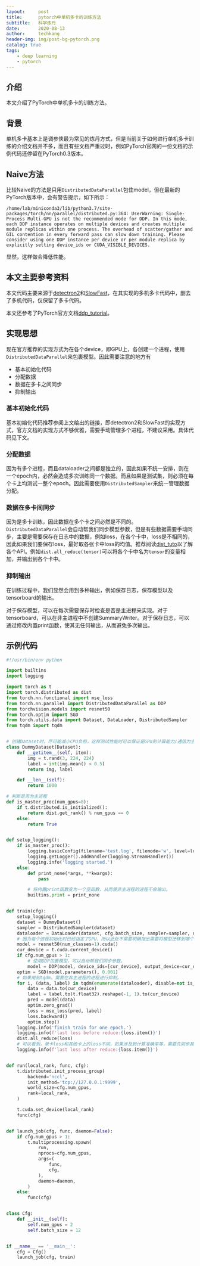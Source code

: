 ```yaml
---
layout:     post  
title:      pytorch中单机多卡的训练方法  
subtitle:   科学炼丹  
date:       2020-08-13  
author:     techkang  
header-img: img/post-bg-pytorch.png  
catalog: true  
tags:  
    - deep learning 
    - pytorch 
---  
```


## 介绍

本文介绍了PyTorch中单机多卡的训练方法。

## 背景

单机多卡基本上是调参侠最为常见的炼丹方式，但是当前关于如何进行单机多卡训练的介绍文档并不多，而且有些文档严重过时，例如PyTorch官网的一份文档的示例代码还停留在PyTorch0.3版本。

## Naive方法

比较Naive的方法是只用`DistributedDataParallel`包住model，但在最新的PyTorch版本中，会有警告提示，如下所示：

```
/home/lab/miniconda3/lib/python3.7/site-packages/torch/nn/parallel/distributed.py:364: UserWarning: Single-Process Multi-GPU is not the recommended mode for DDP. In this mode, each DDP instance operates on multiple devices and creates multiple module replicas within one process. The overhead of scatter/gather and GIL contention in every forward pass can slow down training. Please consider using one DDP instance per device or per module replica by explicitly setting device_ids or CUDA_VISIBLE_DEVICES.
```

显然，这样做会降低性能。

## 本文主要参考资料
本文代码主要来源于[detectron2](https://github.com/facebookresearch/detectron2)和[SlowFast](https://github.com/facebookresearch/SlowFast)，在其实现的多机多卡代码中，删去了多机代码，仅保留了多卡代码。

本文还参考了PyTorch官方文档[ddp_tutorial](https://pytorch.org/tutorials/intermediate/ddp_tutorial.html)。

## 实现思想
现在官方推荐的实现方式为在各个device，即GPU上，各创建一个进程，使用`DistributedDataParallel`来包裹模型。因此需要注意的地方有

- 基本初始化代码
- 分配数据
- 数据在多卡之间同步
- 抑制输出

### 基本初始化代码
基本初始化代码推荐参阅上文给出的链接，即detectron2和SlowFast的实现方式，官方文档的实现方式不够优雅，需要手动管理多个进程，不建议采用。具体代码见下文。

### 分配数据
因为有多个进程，而且dataloader之间都是独立的，因此如果不统一安排，则在一个epoch内，必然会造成多次训练同一个数据。而且如果是测试集，则必须在每个卡上均测试一整个epoch。因此需要使用`DistributedSampler`来统一管理数据分配。

### 数据在多卡间同步
因为是多卡训练，因此数据在多个卡之间必然是不同的。`DistributedDataParallel`会自动帮我们同步模型参数，但是有些数据需要手动同步，主要是需要保存在日志中的数据，例如loss，在各个卡中，loss是不相同的，因此如果我们要保存loss，最好取各张卡中loss的均值。推荐阅读[dist_tuto](https://pytorch.org/tutorials/intermediate/dist_tuto.html)以了解各个API。例如`dist.all_reduce(tensor)`可以将各个卡中名为`tensor`的变量相加，并输出到各个卡中。

### 抑制输出
在训练过程中，我们显然会用到多种输出，例如保存日志，保存模型以及tensorboard的输出。

对于保存模型，可以在每次需要保存时检查是否是主进程来实现。对于tensorboard，可以在非主进程中不创建SummaryWriter。对于保存日志，可以通过修改内置print函数，使其无任何输出，从而避免多次输出。

## 示例代码
```python
#!/usr/bin/env python

import builtins
import logging

import torch as t
import torch.distributed as dist
from torch.nn.functional import mse_loss
from torch.nn.parallel import DistributedDataParallel as DDP
from torchvision.models import resnet50
from torch.optim import SGD
from torch.utils.data import Dataset, DataLoader, DistributedSampler
from tqdm import tqdm


# 创建Dataset时，尽可能减小CPU负担，这样测试性能时可以保证是GPU的计算能力/通信为主要瓶颈。
class DummyDataset(Dataset):
    def __getitem__(self, item):
        img = t.rand(3, 224, 224)
        label = int(img.mean() < 0.5)
        return img, label

    def __len__(self):
        return 1000

# 判断是否为主进程
def is_master_proc(num_gpus=8):
    if t.distributed.is_initialized():
        return dist.get_rank() % num_gpus == 0
    else:
        return True


def setup_logging():
    if is_master_proc():
        logging.basicConfig(filename='test.log', filemode='w', level=logging.INFO)
        logging.getLogger().addHandler(logging.StreamHandler())
        logging.info('logging started.')
    else:
        def print_none(*args, **kwargs):
            pass

        # 将内置print函数变为一个空函数，从而使非主进程的进程不会输出。
        builtins.print = print_none


def train(cfg):
    setup_logging()
    dataset = DummyDataset()
    sampler = DistributedSampler(dataset)
    dataloader = DataLoader(dataset, cfg.batch_size, sampler=sampler, num_workers=4, pin_memory=True)
    # 因为每个进程初始化时已经指定了GPU，所以此处不需要明确指出需要将模型迁移到哪个GPU。
    model = resnet50(num_classes=1).cuda()
    cur_device = t.cuda.current_device()
    if cfg.num_gpus > 1:
        # 使用DDP包裹模型，可以自动帮我们同步参数。
        model = DDP(model, device_ids=[cur_device], output_device=cur_device)
    optim = SGD(model.parameters(), 0.001)
    # 如果用到tqdm，需要在非主进程的进程进行抑制。
    for i, (data, label) in tqdm(enumerate(dataloader), disable=not is_master_proc()):
        data = data.to(cur_device)
        label = label.to(t.float32).reshape(-1, 1).to(cur_device)
        pred = model(data)
        optim.zero_grad()
        loss = mse_loss(pred, label)
        loss.backward()
        optim.step()
    logging.info('finish train for one epoch.')
    logging.info(f'last loss before reduce:{loss.item()}')
    dist.all_reduce(loss)
    # 可以看到，单卡loss和其他卡上的loss不同，如果涉及到计算准确率等，需要先同步其他卡的结果，然后进行统计。
    logging.info(f'last loss after reduce:{loss.item()}')


def run(local_rank, func, cfg):
    t.distributed.init_process_group(
        backend='nccl',
        init_method='tcp://127.0.0.1:9999',
        world_size=cfg.num_gpus,
        rank=local_rank,
    )

    t.cuda.set_device(local_rank)
    func(cfg)


def launch_job(cfg, func, daemon=False):
    if cfg.num_gpus > 1:
        t.multiprocessing.spawn(
            run,
            nprocs=cfg.num_gpus,
            args=(
                func,
                cfg,
            ),
            daemon=daemon,
        )
    else:
        func(cfg)


class Cfg:
    def __init__(self):
        self.num_gpus = 2
        self.batch_size = 12


if __name__ == '__main__':
    cfg = Cfg()
    launch_job(cfg, train)

```